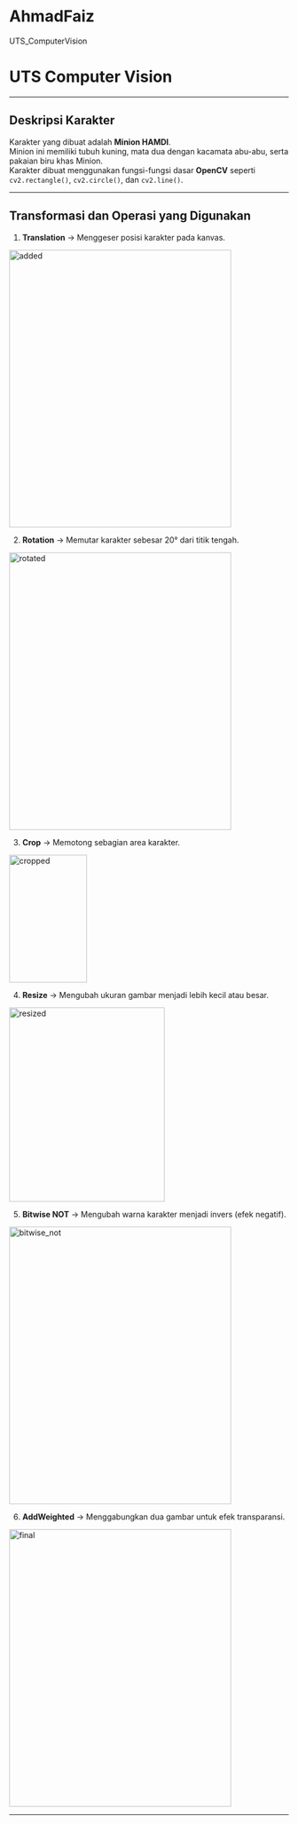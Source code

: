 # AhmadFaiz
UTS_ComputerVision
#  UTS Computer Vision



---

##  Deskripsi Karakter
Karakter yang dibuat adalah **Minion HAMDI**.  
Minion ini memiliki tubuh kuning, mata dua dengan kacamata abu-abu, serta pakaian biru khas Minion.  
Karakter dibuat menggunakan fungsi-fungsi dasar **OpenCV** seperti `cv2.rectangle()`, `cv2.circle()`, dan `cv2.line()`.

---

##  Transformasi dan Operasi yang Digunakan

1. **Translation** → Menggeser posisi karakter pada kanvas.


<img width="400" height="500" alt="added" src="https://github.com/user-attachments/assets/502b5cd3-1afd-4ed0-ada6-53fd4c2395f0" />

   
2.  **Rotation** → Memutar karakter sebesar 20° dari titik tengah.


<img width="400" height="500" alt="rotated" src="https://github.com/user-attachments/assets/cd151a8a-75d3-4d70-a2d6-10cdfb711f28" />

   
3.  **Crop** → Memotong sebagian area karakter.


<img width="140" height="230" alt="cropped" src="https://github.com/user-attachments/assets/842951d2-116b-4798-b6eb-a786444a34d6" />

    
4.  **Resize** → Mengubah ukuran gambar menjadi lebih kecil atau besar.


<img width="280" height="350" alt="resized" src="https://github.com/user-attachments/assets/03288893-fdf7-40c2-b8dc-b2d5aab32a04" />

   
5.  **Bitwise NOT** → Mengubah warna karakter menjadi invers (efek negatif).


<img width="400" height="500" alt="bitwise_not" src="https://github.com/user-attachments/assets/a30fe8c5-0589-4d14-8e32-0ed6798b936c" />

    
6.  **AddWeighted** → Menggabungkan dua gambar untuk efek transparansi.


<img width="400" height="500" alt="final" src="https://github.com/user-attachments/assets/fe9a748e-9c7a-4d26-b2d1-c7d79a36bc87" />


---

